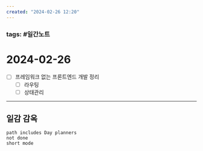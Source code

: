 ```yaml
---
created: "2024-02-26 12:20"
---
```


### tags: #일간노트
  
# 2024-02-26 
- [ ] 프레임워크 없는 프론트엔드 개발 정리
	- [ ] 라우팅
	- [ ] 상태관리
---
## 일감 감옥  
```tasks  
path includes Day planners
not done  
short mode  
```